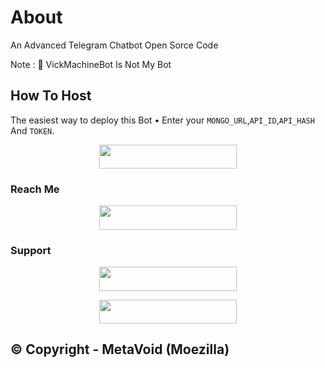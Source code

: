 # About
An Advanced Telegram Chatbot Open Sorce Code

Note : 📝 VickMachineBot Is Not My Bot
## How To Host
The easiest way to deploy this Bot
• Enter your ```MONGO_URL```,```API_ID```,```API_HASH``` And ```TOKEN```.
<p align="center"><a href="https://heroku.com/deploy?template=https://github.com/SILENTXWORLD/STICKER-CHAT"> <img src="https://img.shields.io/badge/Deploy%20To%20Heroku-black?style=for-the-badge&logo=heroku" width="220" height="38.45"/></a></p>
 
### Reach Me

<p align="center"><a href="https://t.me/vickmachinebot"> <img src="https://img.shields.io/badge/Telegram%20Bot-pink?style=for-the-badge" width="220" height="38.45"/></a></p>

### Support 

<p align="center"><a href="https://t.me/metavoidsupport"> <img src="https://img.shields.io/badge/Meta%20Void%20Support-pink?style=for-the-badge" width="220" height="38.45"/></a></p>

<p align="center"><a href="https://t.me/metavoid"> <img src="https://img.shields.io/badge/Meta%20Void%20Channel-blue?style=for-the-badge" width="220" height="38.45"/></a></p>

## © Copyright - MetaVoid (Moezilla)
